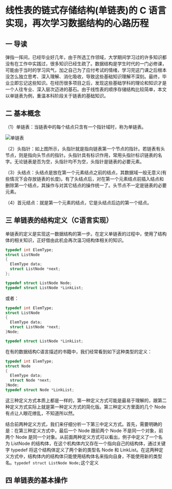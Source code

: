 # 线性表的链式存储结构(单链表)的 C 语言实现，再次学习数据结构的心路历程

## 一 导读

弹指一挥间，已经毕业好几年，由于所选工作领域，大学期间学习过的许多知识都没有在工作中实践过，很多知识已经生疏了。数据结构是学生时代的一门必修课，可能由于当时的学习风气，加之自己为了应付考试的情绪，学习完这门课之后根本没怎么独立思考、深入理解、消化吸收，导致这些基础知识理解不深刻。最终，毕业立即忘记这些知识。在经历很多项目之后，发现这些基础学科的理论和知识才是一个人往专业、深入层次迈进的基石。由于线性表的顺序存储结构比较简单，本文以单链表为例，重温本科阶段关于链表的基础知识。

## 二 基本概念

（1）单链表：当链表中的每个结点只含有一个指针域时，称为单链表。

![单链表](https://raw.githubusercontent.com/mrivandu/summary-of-work-and-study/master/image-hosting-service/%E5%8D%95%E9%93%BE%E8%A1%A8/%E5%8D%95%E9%93%BE%E8%A1%A8.jpg)

（2）头指针：如上图所示，头指针就是指向链表第一个节点的指针。若链表有头节点，则是指向头节点的指针。头指针具有标识作用，常用头指针标识链表的名字。无论链表是否为空，头指针均不为空，头指针是链表的必要元素。

（3）头结点：头结点是放在第一个元素结点之前的结点，其数据域一般无意义(有些情况下会存放链表的长度)。有了头结点后，对在第一个元素结点前插入结点和删除第一个结点，其操作与对其它结点的操作统一了。头节点不一定是链表的必要元素。

（4）首元结点：就是第一个元素的结点，它是头结点后边的第一个结点。

## 三 单链表的结构定义（C语言实现）

单链表的定义是实现这一数据结构的第一步。在定义单链表的过程中，使用了结构体的相关知识，正好借由此机会再次温习结构体相关的知识。

```c
typedef int ElemType;
struct ListNode
{
  ElemType data;
  struct ListNode *next;
};

typedef struct ListNode Node;
typedef struct ListNode *LinkList;

```

或者：

```c
typedef int ElemType;
struct ListNode
{
  ElemType data;
  struct ListNode *next;
}Node;

typedef struct ListNode *LinkList;
```

在有的数据结构C语言描述的书籍中，我们经常看到如下这种类型的定义：

```c
typedef int ElemType;
struct Node
{
  ElemType data;
  struct Node *next;
}Node;
typedef struct Node *LinkList;
```

这三种定义方式本质上都是一样的，第一种定义方式可能是最易于理解的，跟第二种定义方式实际上就是第一种定义方式的简化版。第三种定义方里面的几个 Node 有点让人眼花缭乱，不知道所以然。

结合前两种定义方式，我们来仔细分析一下第三中定义方式。首先，需要明确的是：在第三种定义方式中，最后一个 Node 跟前两个 Node 不是同一个对象，前两个 Node 是同一个对象。从前面两种定义方式可以看出，例子中定义了一个名为 ListNode 的结构体，在这个机构体内又存在一个指向自己的结构体，通过关键字 typedef 将这个结构体定义了两个新的类型名 Node 和 LinkList。在这两种定义方式中，结构体内的结构体只能使用结构体名来指向自身，不能使用新的类型名。```typedef struct ListNode Node;```这个定义

## 四 单链表的基本操作
